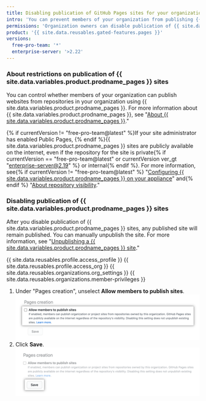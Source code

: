 ```yaml
---
title: Disabling publication of GitHub Pages sites for your organization
intro: 'You can prevent members of your organization from publishing {{ site.data.variables.product.prodname_pages }} sites from repositories in the organization.'
permissions: 'Organization owners can disable publication of {{ site.data.variables.product.prodname_pages }} sites from repositories in the organization.'
product: '{{ site.data.reusables.gated-features.pages }}'
versions:
  free-pro-team: '*'
  enterprise-server: '>2.22'
---
```


### About restrictions on publication of {{ site.data.variables.product.prodname_pages }} sites

You can control whether members of your organization can publish websites from repositories in your organization using {{ site.data.variables.product.prodname_pages }}. For more information about {{ site.data.variables.product.prodname_pages }}, see "[About {{ site.data.variables.product.prodname_pages }}](/github/working-with-github-pages/about-github-pages)."

{% if currentVersion != "free-pro-team@latest" %}If your site administrator has enabled Public Pages, {% endif %}{{ site.data.variables.product.prodname_pages }} sites are publicly available on the internet, even if the repository for the site is private{% if currentVersion == "free-pro-team@latest" or currentVersion ver_gt "enterprise-server@2.19" %} or internal{% endif %}. For more information, see{% if currentVersion != "free-pro-team@latest" %} "[Configuring {{ site.data.variables.product.prodname_pages }} on your appliance](/enterprise/admin/installation/configuring-github-pages-on-your-appliance#making-github-pages-publicly-accessible)" and{% endif %} "[About repository visibility](/github/creating-cloning-and-archiving-repositories/about-repository-visibility)."

### Disabling publication of {{ site.data.variables.product.prodname_pages }} sites

After you disable publication of {{ site.data.variables.product.prodname_pages }} sites, any published site will remain published. You can manually unpublish the site. For more information, see "[Unpublishing a {{ site.data.variables.product.prodname_pages }} site](/github/working-with-github-pages/unpublishing-a-github-pages-site)."

{{ site.data.reusables.profile.access_profile }}
{{ site.data.reusables.profile.access_org }}
{{ site.data.reusables.organizations.org_settings }}
{{ site.data.reusables.organizations.member-privileges }}
1. Under "Pages creation", unselect **Allow members to publish sites**. ![Unselected checkbox for "Allow members to publish sites" option](/assets/images/help/organizations/org-settings-pages-disable-publication-checkbox.png)
1. Click **Save**. !["Save" button for "Allow members to publish sites" option](/assets/images/help/organizations/org-settings-pages-disable-publication-save-button.png)
